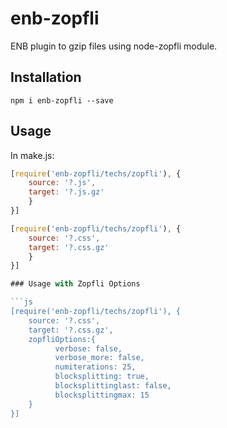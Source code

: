# enb-zopfli

ENB plugin to gzip files using node-zopfli module.

## Installation

```
npm i enb-zopfli --save
```

## Usage

In make.js:

```js
[require('enb-zopfli/techs/zopfli'), {
    source: '?.js',
    target: '?.js.gz'
    }
}]
```

```js
[require('enb-zopfli/techs/zopfli'), {
    source: '?.css',
    target: '?.css.gz'
    }
}]

### Usage with Zopfli Options

```js
[require('enb-zopfli/techs/zopfli'), {
    source: '?.css',
    target: '?.css.gz',
    zopfliOptions:{
          verbose: false,
          verbose_more: false,
          numiterations: 25,
          blocksplitting: true,
          blocksplittinglast: false,
          blocksplittingmax: 15
    }
}]
```
